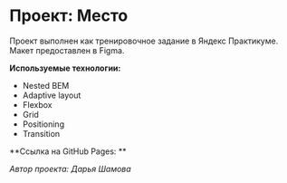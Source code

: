 # Проект: Место

Проект выполнен как тренировочное задание в Яндекс Практикуме. Макет предоставлен в Figma.

**Используемые технологии:**
* Nested BEM
* Adaptive layout
* Flexbox
* Grid
* Positioning
* Transition

**Ссылка на GitHub Pages: **

*Автор проекта: Дарья Шамова*


